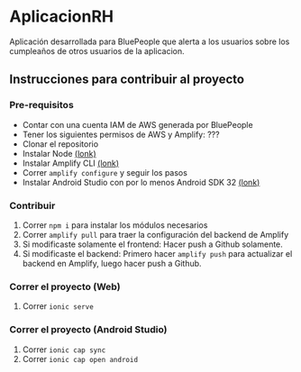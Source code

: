 # AplicacionRH

Aplicación desarrollada para BluePeople que alerta a los usuarios sobre los cumpleaños de otros usuarios de la aplicacion.

## Instrucciones para contribuir al proyecto

### Pre-requisitos
* Contar con una cuenta IAM de AWS generada por BluePeople
* Tener los siguientes permisos de AWS y Amplify: ???
* Clonar el repositorio
* Instalar Node [(lonk)]()
* Instalar Amplify CLI [(lonk)]()
* Correr ```amplify configure``` y seguir los pasos
* Instalar Android Studio con por lo menos Android SDK 32 [(lonk)]()

### Contribuir
1. Correr ```npm i``` para instalar los módulos necesarios
2. Correr ```amplify pull``` para traer la configuración del backend de Amplify
3. Si modificaste solamente el frontend: Hacer push a Github solamente.
4. Si modificaste el backend: Primero hacer ```amplify push``` para actualizar el backend en Amplify, luego hacer push a Github.

### Correr el proyecto (Web)
1. Correr ```ionic serve```

### Correr el proyecto (Android Studio)
1. Correr ```ionic cap sync```
2. Correr ```ionic cap open android```



